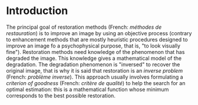 # Introduction

The principal goal of restoration methods (French: _méthodes de restauration_) is to improve an image by using an objective process
(contrary to enhancement methods that are mostly heuristic procedures designed to improve an image fo a psychophysical purpose,
that is, "to look visually fine").
Restoration methods need knowledge of the phenomenon that has degraded the image.
This knowledge gives a mathematical model of the degradation.
The degradation phenomenon is "inversed" to recover the original image,
that is why it is said that restoration is an _inverse problem_ (French: _problème inverse_).
This approach usually involves formulating a _criterion of goodness_ (French: _critère de qualité_) to help the search for an optimal estimation:
this is a mathematical function whose minimum corresponds to the best possible restoration.


<!-- introduire le schéma : x -> dégradation -> y -> restauration -> \hat{x} -->
<!-- donner des exemples réels, liés à des problèmes de restauration (denoising, deconvolution, dehazing, gestion des distortions -->

<!-- on ne voit pas l'aspect knowledge et model et inversion dans certains filtres de débruitage -->
